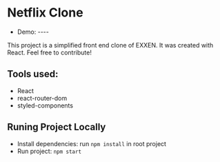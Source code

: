 # Netflix Clone
- Demo: ----

This project is a simplified front end clone of EXXEN. It was created with React. Feel free to contribute!

## Tools used:
- React
- react-router-dom
- styled-components

## Runing Project Locally
- Install dependencies: run `npm install` in root project
- Run project: `npm start`
